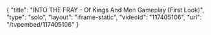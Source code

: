 {
    "title": "INTO THE FRAY - Of Kings And Men Gameplay (First Look)",
    "type": "solo",
    "layout": "iframe-static",
    "videoId": "117405106",
    "url": "\/tvpembed\/117405106"
}
